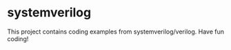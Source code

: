 # systemverilog
This project contains coding examples from systemverilog/verilog. 
Have fun coding!
